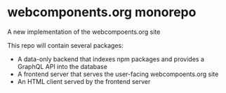# webcomponents.org monorepo

A new implementation of the webcompoents.org site

This repo will contain several packages:

* A data-only backend that indexes npm packages and provides a GraphQL API into the database
* A frontend server that serves the user-facing webcompoents.org site
* An HTML client served by the frontend server
